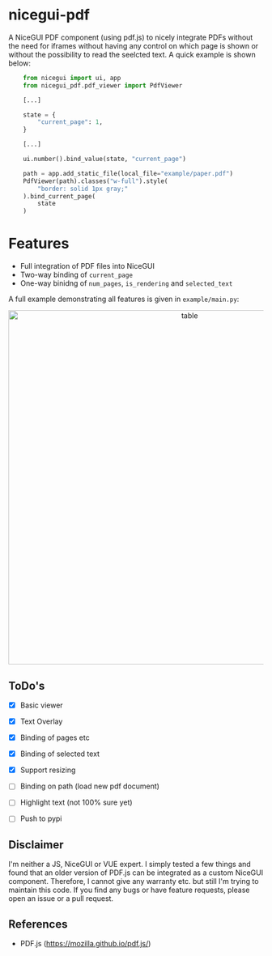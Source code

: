 # nicegui-pdf
A NiceGUI PDF component (using pdf.js) to nicely integrate PDFs without the need for iframes without having any control on which page is shown or without the possibility to read the seelcted text. A quick example is shown below:

```python
    from nicegui import ui, app
    from nicegui_pdf.pdf_viewer import PdfViewer

    [...] 

    state = {
        "current_page": 1,
    }

    [...]

    ui.number().bind_value(state, "current_page")

    path = app.add_static_file(local_file="example/paper.pdf")
    PdfViewer(path).classes("w-full").style(
        "border: solid 1px gray;"
    ).bind_current_page(
        state
    )
```


# Features
- Full integration of PDF files into NiceGUI
- Two-way binding of `current_page`
- One-way binidng of `num_pages`, `is_rendering` and `selected_text`


A full example demonstrating all features is given in `example/main.py`:
<p align="center">
    <img src="assets/screenshot.png" alt="table" width="700"/>
</p> 



## ToDo's
- [x] Basic viewer
- [x] Text Overlay
- [x] Binding of pages etc
- [x] Binding of selected text
- [x] Support resizing
- [ ] Binding on path (load new pdf document)
- [ ] Highlight text (not 100% sure yet)
- [ ] Push to pypi


## Disclaimer
I'm neither a JS, NiceGUI or VUE expert. I simply tested a few things and found that an older version of PDF.js can be integrated as a custom NiceGUI component. Therefore, I cannot give any warranty etc. but still I'm trying to maintain this code. If you find any bugs or have feature requests, please open an issue or a pull request.

## References
- PDF.js (https://mozilla.github.io/pdf.js/)
